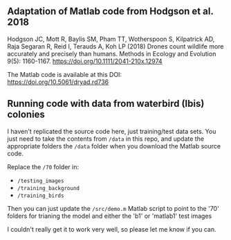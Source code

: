 ## Adaptation of Matlab code from Hodgson et al. 2018  

Hodgson JC, Mott R, Baylis SM, Pham TT, Wotherspoon S, Kilpatrick AD, Raja Segaran R, Reid I, Terauds A, Koh LP (2018) Drones count wildlife more accurately and precisely than humans. Methods in Ecology and Evolution 9(5): 1160-1167. https://doi.org/10.1111/2041-210x.12974

The Matlab code is available at this DOI:  
https://doi.org/10.5061/dryad.rd736

## Running code with data from waterbird (Ibis) colonies  
I haven't replicated the source code here, just training/test data sets.
You just need to take the contents from ```/data``` in this repo, and update the appropriate folders the ```/data``` folder when you download the Matlab source code.  

Replace the ```/70``` folder in:  
 - ```/testing_images```
 - ```/training_background```
 - ```/training_birds```

Then you can just update the ```/src/demo.m``` Matlab script to point to the '70' folders for trianing the model and either the 'b1' or 'matlab1' test images  

I couldn't really get it to work very well, so please let me know if you can.  


